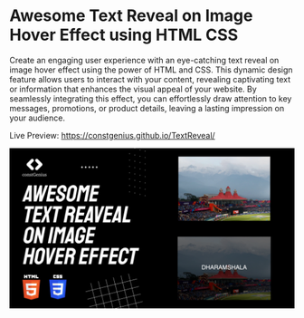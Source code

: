 # Awesome Text Reveal on Image Hover Effect using HTML CSS

Create an engaging user experience with an eye-catching text reveal on image hover effect using the power of HTML and CSS. This dynamic design feature allows users to interact with your content, revealing captivating text or information that enhances the visual appeal of your website. By seamlessly integrating this effect, you can effortlessly draw attention to key messages, promotions, or product details, leaving a lasting impression on your audience.

Live Preview: https://constgenius.github.io/TextReveal/

![Text Reveal](images/TextReveal.png)
